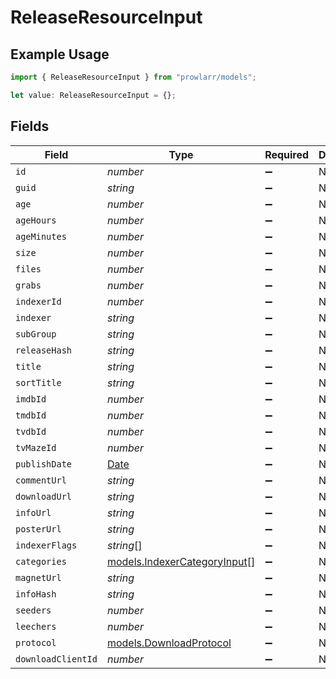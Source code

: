 # ReleaseResourceInput

## Example Usage

```typescript
import { ReleaseResourceInput } from "prowlarr/models";

let value: ReleaseResourceInput = {};
```

## Fields

| Field                                                                                         | Type                                                                                          | Required                                                                                      | Description                                                                                   |
| --------------------------------------------------------------------------------------------- | --------------------------------------------------------------------------------------------- | --------------------------------------------------------------------------------------------- | --------------------------------------------------------------------------------------------- |
| `id`                                                                                          | *number*                                                                                      | :heavy_minus_sign:                                                                            | N/A                                                                                           |
| `guid`                                                                                        | *string*                                                                                      | :heavy_minus_sign:                                                                            | N/A                                                                                           |
| `age`                                                                                         | *number*                                                                                      | :heavy_minus_sign:                                                                            | N/A                                                                                           |
| `ageHours`                                                                                    | *number*                                                                                      | :heavy_minus_sign:                                                                            | N/A                                                                                           |
| `ageMinutes`                                                                                  | *number*                                                                                      | :heavy_minus_sign:                                                                            | N/A                                                                                           |
| `size`                                                                                        | *number*                                                                                      | :heavy_minus_sign:                                                                            | N/A                                                                                           |
| `files`                                                                                       | *number*                                                                                      | :heavy_minus_sign:                                                                            | N/A                                                                                           |
| `grabs`                                                                                       | *number*                                                                                      | :heavy_minus_sign:                                                                            | N/A                                                                                           |
| `indexerId`                                                                                   | *number*                                                                                      | :heavy_minus_sign:                                                                            | N/A                                                                                           |
| `indexer`                                                                                     | *string*                                                                                      | :heavy_minus_sign:                                                                            | N/A                                                                                           |
| `subGroup`                                                                                    | *string*                                                                                      | :heavy_minus_sign:                                                                            | N/A                                                                                           |
| `releaseHash`                                                                                 | *string*                                                                                      | :heavy_minus_sign:                                                                            | N/A                                                                                           |
| `title`                                                                                       | *string*                                                                                      | :heavy_minus_sign:                                                                            | N/A                                                                                           |
| `sortTitle`                                                                                   | *string*                                                                                      | :heavy_minus_sign:                                                                            | N/A                                                                                           |
| `imdbId`                                                                                      | *number*                                                                                      | :heavy_minus_sign:                                                                            | N/A                                                                                           |
| `tmdbId`                                                                                      | *number*                                                                                      | :heavy_minus_sign:                                                                            | N/A                                                                                           |
| `tvdbId`                                                                                      | *number*                                                                                      | :heavy_minus_sign:                                                                            | N/A                                                                                           |
| `tvMazeId`                                                                                    | *number*                                                                                      | :heavy_minus_sign:                                                                            | N/A                                                                                           |
| `publishDate`                                                                                 | [Date](https://developer.mozilla.org/en-US/docs/Web/JavaScript/Reference/Global_Objects/Date) | :heavy_minus_sign:                                                                            | N/A                                                                                           |
| `commentUrl`                                                                                  | *string*                                                                                      | :heavy_minus_sign:                                                                            | N/A                                                                                           |
| `downloadUrl`                                                                                 | *string*                                                                                      | :heavy_minus_sign:                                                                            | N/A                                                                                           |
| `infoUrl`                                                                                     | *string*                                                                                      | :heavy_minus_sign:                                                                            | N/A                                                                                           |
| `posterUrl`                                                                                   | *string*                                                                                      | :heavy_minus_sign:                                                                            | N/A                                                                                           |
| `indexerFlags`                                                                                | *string*[]                                                                                    | :heavy_minus_sign:                                                                            | N/A                                                                                           |
| `categories`                                                                                  | [models.IndexerCategoryInput](../models/indexercategoryinput.md)[]                            | :heavy_minus_sign:                                                                            | N/A                                                                                           |
| `magnetUrl`                                                                                   | *string*                                                                                      | :heavy_minus_sign:                                                                            | N/A                                                                                           |
| `infoHash`                                                                                    | *string*                                                                                      | :heavy_minus_sign:                                                                            | N/A                                                                                           |
| `seeders`                                                                                     | *number*                                                                                      | :heavy_minus_sign:                                                                            | N/A                                                                                           |
| `leechers`                                                                                    | *number*                                                                                      | :heavy_minus_sign:                                                                            | N/A                                                                                           |
| `protocol`                                                                                    | [models.DownloadProtocol](../models/downloadprotocol.md)                                      | :heavy_minus_sign:                                                                            | N/A                                                                                           |
| `downloadClientId`                                                                            | *number*                                                                                      | :heavy_minus_sign:                                                                            | N/A                                                                                           |